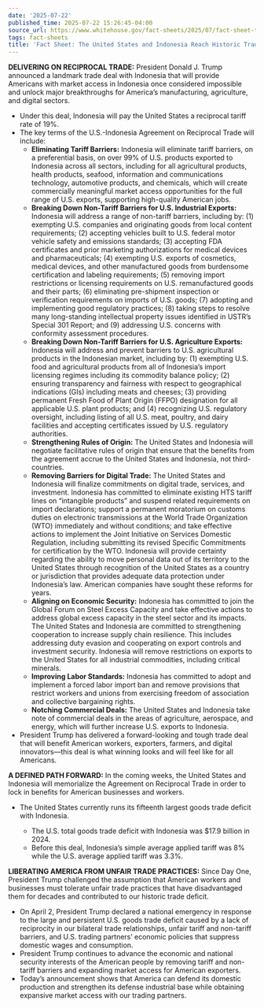```yaml
---
date: '2025-07-22'
published_time: 2025-07-22 15:26:45-04:00
source_url: https://www.whitehouse.gov/fact-sheets/2025/07/fact-sheet-the-united-states-and-indonesia-reach-historic-trade-deal/
tags: fact-sheets
title: 'Fact Sheet: The United States and Indonesia Reach Historic Trade Deal'
---
```

 
**DELIVERING ON RECIPROCAL TRADE:** President Donald J. Trump announced
a landmark trade deal with Indonesia that will provide Americans with
market access in Indonesia once considered impossible and unlock major
breakthroughs for America’s manufacturing, agriculture, and digital
sectors.

-   Under this deal, Indonesia will pay the United States a reciprocal
    tariff rate of 19%.
-   The key terms of the U.S.-Indonesia Agreement on Reciprocal Trade
    will include:
    -   **Eliminating Tariff Barriers:** Indonesia will eliminate tariff
        barriers, on a preferential basis, on over 99% of U.S. products
        exported to Indonesia across all sectors, including for all
        agricultural products, health products, seafood, information and
        communications technology, automotive products, and chemicals,
        which will create commercially meaningful market access
        opportunities for the full range of U.S. exports, supporting
        high-quality American jobs.
    -   **Breaking Down Non-Tariff Barriers for U.S. Industrial
        Exports:** Indonesia will address a range of non-tariff
        barriers, including by: (1) exempting U.S. companies and
        originating goods from local content requirements; (2) accepting
        vehicles built to U.S. federal motor vehicle safety and
        emissions standards; (3) accepting FDA certificates and prior
        marketing authorizations for medical devices and
        pharmaceuticals; (4) exempting U.S. exports of cosmetics,
        medical devices, and other manufactured goods from burdensome
        certification and labeling requirements; (5) removing import
        restrictions or licensing requirements on U.S. remanufactured
        goods and their parts; (6) eliminating pre-shipment inspection
        or verification requirements on imports of U.S. goods; (7)
        adopting and implementing good regulatory practices; (8) taking
        steps to resolve many long-standing intellectual property issues
        identified in USTR’s Special 301 Report; and (9) addressing U.S.
        concerns with conformity assessment procedures.
    -   **Breaking Down Non-Tariff Barriers for U.S. Agriculture
        Exports:** Indonesia will address and prevent barriers to U.S.
        agricultural products in the Indonesian market, including
        by: (1) exempting U.S. food and agricultural products from all
        of Indonesia’s import licensing regimes including its commodity
        balance policy; (2) ensuring transparency and fairness with
        respect to geographical indications (GIs) including meats and
        cheeses; (3) providing permanent Fresh Food of Plant Origin
        (FFPO) designation for all applicable U.S. plant products;
        and (4) recognizing U.S. regulatory oversight, including listing
        of all U.S. meat, poultry, and dairy facilities and accepting
        certificates issued by U.S. regulatory authorities.
    -   **Strengthening Rules of Origin:** The United States and
        Indonesia will negotiate facilitative rules of origin that
        ensure that the benefits from the agreement accrue to the United
        States and Indonesia, not third-countries.
    -   **Removing Barriers for Digital Trade:** The United States and
        Indonesia will finalize commitments on digital trade, services,
        and investment. Indonesia has committed to eliminate existing
        HTS tariff lines on “intangible products” and suspend related
        requirements on import declarations; support a permanent
        moratorium on customs duties on electronic transmissions at the
        World Trade Organization (WTO) immediately and without
        conditions; and take effective actions to implement the Joint
        Initiative on Services Domestic Regulation, including submitting
        its revised Specific Commitments for certification by the WTO.
        Indonesia will provide certainty regarding the ability to move
        personal data out of its territory to the United States through
        recognition of the United States as a country or jurisdiction
        that provides adequate data protection under Indonesia’s law.
        American companies have sought these reforms for years.
    -   **Aligning on Economic Security:** Indonesia has committed to
        join the Global Forum on Steel Excess Capacity and take
        effective actions to address global excess capacity in the steel
        sector and its impacts. The United States and Indonesia are
        committed to strengthening cooperation to increase supply chain
        resilience. This includes addressing duty evasion and
        cooperating on export controls and investment security.
        Indonesia will remove restrictions on exports to the United
        States for all industrial commodities, including critical
        minerals.
    -   **Improving Labor Standards:** Indonesia has committed to adopt
        and implement a forced labor import ban and remove provisions
        that restrict workers and unions from exercising freedom of
        association and collective bargaining rights.
    -   **Notching Commercial Deals:** The United States and Indonesia
        take note of commercial deals in the areas of agriculture,
        aerospace, and energy, which will further increase U.S. exports
        to Indonesia.
-   President Trump has delivered a forward-looking and tough trade deal
    that will benefit American workers, exporters, farmers, and digital
    innovators—this deal is what winning looks and will feel like for
    all Americans.

**A DEFINED PATH FORWARD:** In the coming weeks, the United States and
Indonesia will memorialize the Agreement on Reciprocal Trade in order to
lock in benefits for American businesses and workers.

-   The United States currently runs its fifteenth largest goods trade
    deficit with Indonesia.
    -   The U.S. total goods trade deficit with Indonesia was $17.9
        billion in 2024.

    <!-- -->

    -   Before this deal, Indonesia’s simple average applied tariff was
        8% while the U.S. average applied tariff was 3.3%. 

**LIBERATING AMERICA FROM UNFAIR TRADE PRACTICES:** Since Day One,
President Trump challenged the assumption that American workers and
businesses must tolerate unfair trade practices that have disadvantaged
them for decades and contributed to our historic trade deficit.

-   On April 2, President Trump declared a national emergency in
    response to the large and persistent U.S. goods trade deficit caused
    by a lack of reciprocity in our bilateral trade relationships,
    unfair tariff and non-tariff barriers, and U.S. trading partners’
    economic policies that suppress domestic wages and consumption.
-   President Trump continues to advance the economic and national
    security interests of the American people by removing tariff and
    non-tariff barriers and expanding market access for American
    exporters.
-   Today’s announcement shows that America can defend its domestic
    production and strengthen its defense industrial base while
    obtaining expansive market access with our trading partners.
